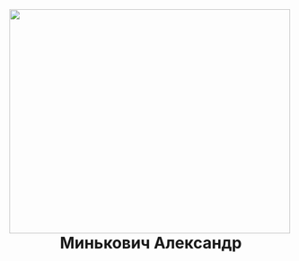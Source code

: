 <img align="left" src="https://github.com/user-attachments/assets/d99aa6a9-d598-4f85-afa7-52d115acc351" width="500" height="400">
<h1 align="center">Минькович Александр</h1>


